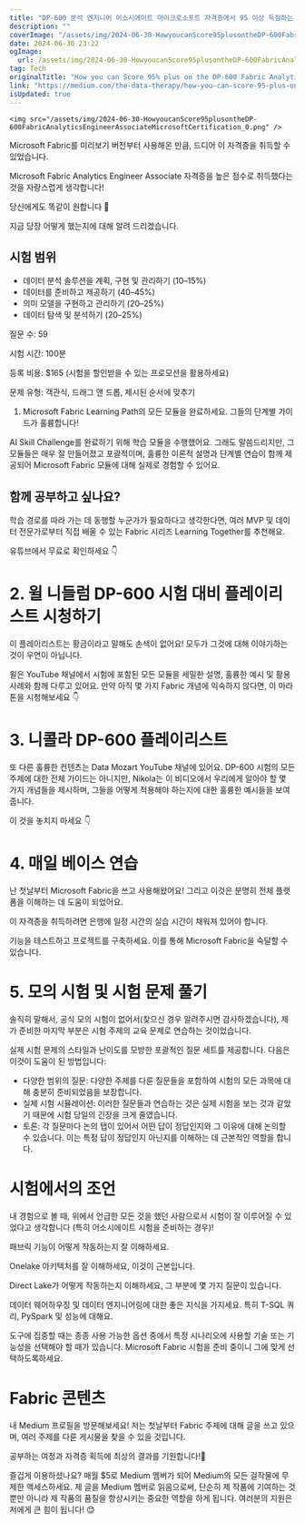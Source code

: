 ```yaml
---
title: "DP-600 분석 엔지니어 어소시에이트 마이크로소프트 자격증에서 95 이상 득점하는 방법"
description: ""
coverImage: "/assets/img/2024-06-30-HowyoucanScore95plusontheDP-600FabricAnalyticsEngineerAssociateMicrosoftCertification_0.png"
date: 2024-06-30 23:22
ogImage: 
  url: /assets/img/2024-06-30-HowyoucanScore95plusontheDP-600FabricAnalyticsEngineerAssociateMicrosoftCertification_0.png
tag: Tech
originalTitle: "How you can Score 95% plus on the DP-600 Fabric Analytics Engineer Associate Microsoft Certification"
link: "https://medium.com/the-data-therapy/how-you-can-score-95-plus-on-the-dp-600-fabric-analytics-engineer-associate-microsoft-aee004ffd6fc"
isUpdated: true
---
```






`<img src="/assets/img/2024-06-30-HowyoucanScore95plusontheDP-600FabricAnalyticsEngineerAssociateMicrosoftCertification_0.png" />`

Microsoft Fabric를 미리보기 버전부터 사용해온 만큼, 드디어 이 자격증을 취득할 수 있었습니다.

Microsoft Fabric Analytics Engineer Associate 자격증을 높은 점수로 취득했다는 것을 자랑스럽게 생각합니다!

당신에게도 똑같이 원합니다 🌟

<div class="content-ad"></div>

지금 당장 어떻게 했는지에 대해 알려 드리겠습니다.

## 시험 범위

- 데이터 분석 솔루션을 계획, 구현 및 관리하기 (10–15%)
- 데이터를 준비하고 제공하기 (40–45%)
- 의미 모델을 구현하고 관리하기 (20–25%)
- 데이터 탐색 및 분석하기 (20–25%)

질문 수: 59

<div class="content-ad"></div>

시험 시간: 100분

등록 비용: $165 (시험을 할인받을 수 있는 프로모션을 활용하세요)

문제 유형: 객관식, 드래그 앤 드롭, 제시된 순서에 맞추기

1. Microsoft Fabric Learning Path의 모든 모듈을 완료하세요. 그들의 단계별 가이드가 훌륭합니다!

<div class="content-ad"></div>

AI Skill Challenge를 완료하기 위해 학습 모듈을 수행했어요. 그래도 말씀드리지만, 그 모듈들은 매우 잘 만들어졌고 포괄적이며, 훌륭한 이론적 설명과 단계별 연습이 함께 제공되어 Microsoft Fabric 모듈에 대해 실제로 경험할 수 있어요.

## 함께 공부하고 싶나요?

학습 경로를 따라 가는 데 동행할 누군가가 필요하다고 생각한다면, 여러 MVP 및 데이터 전문가로부터 직접 배울 수 있는 Fabric 시리즈 Learning Together를 추천해요.

유튜브에서 무료로 확인하세요 👇

<div class="content-ad"></div>

# 2. 윌 니들럼 DP-600 시험 대비 플레이리스트 시청하기

이 플레이리스트는 황금이라고 말해도 손색이 없어요! 모두가 그것에 대해 이야기하는 것이 우연이 아닙니다.

윌은 YouTube 채널에서 시험에 포함된 모든 모듈을 세밀한 설명, 훌륭한 예시 및 활용 사례와 함께 다루고 있어요. 만약 아직 몇 가지 Fabric 개념에 익숙하지 않다면, 이 마라톤을 시청해보세요 👇

# 3. 니콜라 DP-600 플레이리스트

<div class="content-ad"></div>

또 다른 훌륭한 컨텐츠는 Data Mozart YouTube 채널에 있어요. DP-600 시험의 모든 주제에 대한 전체 가이드는 아니지만, Nikola는 이 비디오에서 우리에게 알아야 할 몇 가지 개념들을 제시하며, 그들을 어떻게 적용해야 하는지에 대한 훌륭한 예시들을 보여줍니다.

이 것을 놓치지 마세요 👇

# 4. 매일 베이스 연습

난 첫날부터 Microsoft Fabric을 쓰고 사용해왔어요! 그리고 이것은 분명히 전체 플랫폼을 이해하는 데 도움이 되었어요.

<div class="content-ad"></div>

이 자격증을 취득하려면 은행에 일정 시간의 실습 시간이 채워져 있어야 합니다.

기능을 테스트하고 프로젝트를 구축하세요. 이를 통해 Microsoft Fabric을 숙달할 수 있습니다.

# 5. 모의 시험 및 시험 문제 풀기

솔직히 말해서, 공식 모의 시험이 없어서(찾으신 경우 알려주시면 감사하겠습니다), 제가 준비한 마지막 부분은 시험 주제의 교육 문제로 연습하는 것이었습니다.

<div class="content-ad"></div>

실제 시험 문제의 스타일과 난이도를 모방한 포괄적인 질문 세트를 제공합니다. 다음은 이것이 도움이 된 방법입니다:

- 다양한 범위의 질문: 다양한 주제를 다룬 질문들을 포함하여 시험의 모든 과목에 대해 충분히 준비되었음을 보장합니다.
- 실제 시험 시뮬레이션: 이러한 질문들과 연습하는 것은 실제 시험을 보는 것과 같았기 때문에 시험 당일의 긴장을 크게 줄였습니다.
- 토론: 각 질문마다 논의 탭이 있어서 어떤 답이 정답인지와 그 이유에 대해 논의할 수 있습니다. 이는 특정 답이 정답인지 아닌지를 이해하는 데 근본적인 역할을 합니다.

# 시험에서의 조언

내 경험으로 볼 때, 위에서 언급한 모든 것을 했던 사람으로서 시험이 잘 이루어질 수 있었다고 생각합니다 (특히 어소시에이트 시험을 준비하는 경우)!

<div class="content-ad"></div>

패브릭 기능이 어떻게 작동하는지 잘 이해하세요.

Onelake 아키텍처를 잘 이해하세요, 이것이 근본입니다.

Direct Lake가 어떻게 작동하는지 이해하세요, 그 부분에 몇 가지 질문이 있습니다.

데이터 웨어하우징 및 데이터 엔지니어링에 대한 좋은 지식을 가지세요. 특히 T-SQL 쿼리, PySpark 및 성능에 대해요.

<div class="content-ad"></div>

도구에 집중할 때는 종종 사용 가능한 옵션 중에서 특정 시나리오에 사용할 기술 또는 기능성을 선택해야 할 때가 있습니다. Microsoft Fabric 시험을 준비 중이니 그에 맞게 선택하도록하세요.

# Fabric 콘텐츠

내 Medium 프로필을 방문해보세요! 저는 첫날부터 Fabric 주제에 대해 글을 쓰고 있으며, 여러 주제를 다룬 게시물을 찾을 수 있을 것입니다. 

공부하는 여정과 자격증 획득에 최상의 결과를 기원합니다!👊

<div class="content-ad"></div>

즐겁게 이용하셨나요? 매월 $5로 Medium 멤버가 되어 Medium의 모든 걸작물에 무제한 액세스하세요. 제 글을 Medium 멤버로 읽음으로써, 단순히 제 작품에 기여하는 것뿐만 아니라 제 작품의 품질을 향상시키는 중요한 역할을 하게 됩니다. 여러분의 지원은 저에게 큰 힘이 됩니다! 😊